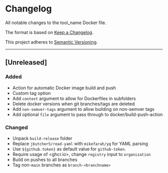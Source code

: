 # Changelog
All notable changes to the tool_name Docker file.

The format is based on [Keep a Changelog](https://keepachangelog.com/en/1.0.0/).

This project adheres to [Semantic Versioning](https://semver.org/spec/v2.0.0.html).

---

## [Unreleased]

### Added
- Action for automatic Docker image build and push
- Custom tag option
- Add `context` argument to allow for Dockerfiles in subfolders
- Delete docker versions when git branches/tags are deleted
- Add `non-semver-tags` argument to allow building on non-semver tags
- Add optional `file` argument to pass through to docker/build-push-action

### Changed
- Unpack `build-release` folder
- Replace `jbutcher5/read-yaml` with `mikefarah/yq` for YAML parsing
- Use `${github.token}` as default value for `github-token`.
- Require usage of <ghcr.io>, change `registry` input to `organization`
- Build on pushes to all branches
- Tag non-`main` branches as `branch-<branchname>`
